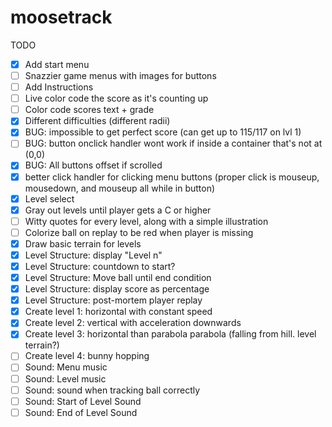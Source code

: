 moosetrack
==========

TODO

- [X] Add start menu
- [ ] Snazzier game menus with images for buttons
- [ ] Add Instructions
- [ ] Live color code the score as it's counting up
- [ ] Color code scores text + grade
- [X] Different difficulties (different radii)
- [X] BUG: impossible to get perfect score (can get up to 115/117 on lvl 1)
- [ ] BUG: button onclick handler wont work if inside a container that's not at (0,0)
- [X] BUG: All buttons offset if scrolled
- [X] better click handler for clicking menu buttons (proper click is mouseup, mousedown, and mouseup all while in button)
- [X] Level select
- [X] Gray out levels until player gets a C or higher
- [ ] Witty quotes for every level, along with a simple illustration
- [ ] Colorize ball on replay to be red when player is missing
- [X] Draw basic terrain for levels
- [X] Level Structure: display "Level n"
- [X] Level Structure: countdown to start?
- [X] Level Structure: Move ball until end condition
- [X] Level Structure: display score as percentage
- [X] Level Structure: post-mortem player replay
- [X] Create level 1: horizontal with constant speed
- [X] Create level 2: vertical with acceleration downwards
- [X] Create level 3: horizontal than parabola parabola (falling from hill. level terrain?)
- [ ] Create level 4: bunny hopping
- [ ] Sound: Menu music
- [ ] Sound: Level music
- [ ] Sound: sound when tracking ball correctly
- [ ] Sound: Start of Level Sound
- [ ] Sound: End of Level Sound
